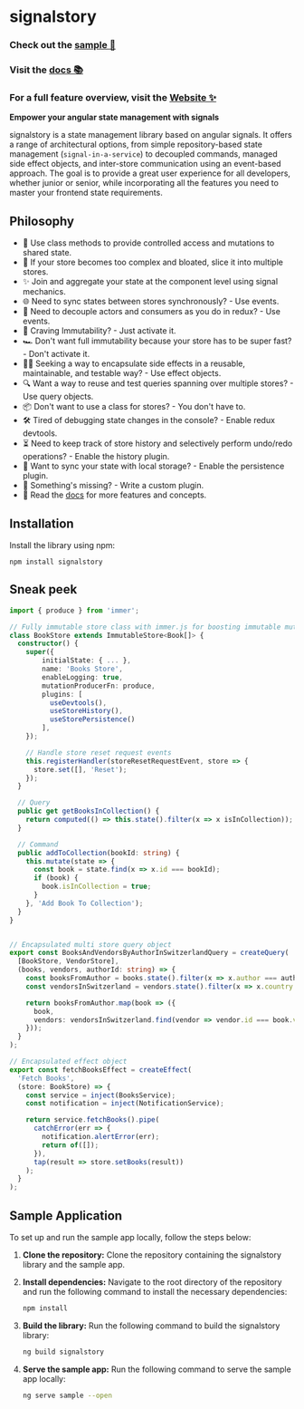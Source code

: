 # signalstory

### Check out the [sample 🚀 ](https://stackblitz.com/edit/stackblitz-starters-bjnmnr?file=src%2Fapp%2Fstate%2Fbooks.store.ts)

### Visit the [docs 📚 ](https://zuriscript.github.io/signalstory/docs/prolog)

### For a full feature overview, visit the [Website ✨ ](https://zuriscript.github.io/signalstory/)

**Empower your angular state management with signals**

signalstory is a state management library based on angular signals. It offers a range of architectural options, from simple repository-based state management (`signal-in-a-service`) to decoupled commands, managed side effect objects, and inter-store communication using an event-based approach. The goal is to provide a great user experience for all developers, whether junior or senior, while incorporating all the features you need to master your frontend state requirements.

## Philosophy

- 🚀 Use class methods to provide controlled access and mutations to shared state.
- 🌌 If your store becomes too complex and bloated, slice it into multiple stores.
- ✨ Join and aggregate your state at the component level using signal mechanics.
- 🌐 Need to sync states between stores synchronously? - Use events.
- 🔮 Need to decouple actors and consumers as you do in redux? - Use events.
- 🔄 Craving Immutability? - Just activate it.
- 🏎️ Don't want full immutability because your store has to be super fast? - Don't activate it.
- 🧙‍♂️ Seeking a way to encapsulate side effects in a reusable, maintainable, and testable way? - Use effect objects.
- 🔍 Want a way to reuse and test queries spanning over multiple stores? - Use query objects.
- 📦 Don't want to use a class for stores? - You don't have to.
- 🛠️ Tired of debugging state changes in the console? - Enable redux devtools.
- ⏳ Need to keep track of store history and selectively perform undo/redo operations? - Enable the history plugin.
- 💾 Want to sync your state with local storage? - Enable the persistence plugin.
- 🎨 Something's missing? - Write a custom plugin.
- 📖 Read the [docs](https://zuriscript.github.io/signalstory/) for more features and concepts.

## Installation

Install the library using npm:

```shell
npm install signalstory
```

## Sneak peek

```typescript
import { produce } from 'immer';

// Fully immutable store class with immer.js for boosting immutable mutation performance
class BookStore extends ImmutableStore<Book[]> {
  constructor() {
    super({
        initialState: { ... },
        name: 'Books Store',
        enableLogging: true,
        mutationProducerFn: produce,
        plugins: [
          useDevtools(),
          useStoreHistory(),
          useStorePersistence()
        ],
    });

    // Handle store reset request events
    this.registerHandler(storeResetRequestEvent, store => {
      store.set([], 'Reset');
    });
  }

  // Query
  public get getBooksInCollection() {
    return computed(() => this.state().filter(x => x isInCollection));
  }

  // Command
  public addToCollection(bookId: string) {
    this.mutate(state => {
      const book = state.find(x => x.id === bookId);
      if (book) {
        book.isInCollection = true;
      }
    }, 'Add Book To Collection');
  }
}


// Encapsulated multi store query object
export const BooksAndVendorsByAuthorInSwitzerlandQuery = createQuery(
  [BookStore, VendorStore],
  (books, vendors, authorId: string) => {
    const booksFromAuthor = books.state().filter(x => x.author === authorId);
    const vendorsInSwitzerland = vendors.state().filter(x => x.country === 'CH');

    return booksFromAuthor.map(book => ({
      book,
      vendors: vendorsInSwitzerland.find(vendor => vendor.id === book.vendorId),
    }));
  }
);

// Encapsulated effect object
export const fetchBooksEffect = createEffect(
  'Fetch Books',
  (store: BookStore) => {
    const service = inject(BooksService);
    const notification = inject(NotificationService);

    return service.fetchBooks().pipe(
      catchError(err => {
        notification.alertError(err);
        return of([]);
      }),
      tap(result => store.setBooks(result))
    );
  }
);
```

## Sample Application

To set up and run the sample app locally, follow the steps below:

1. **Clone the repository:** Clone the repository containing the signalstory library and the sample app.

2. **Install dependencies:** Navigate to the root directory of the repository and run the following command to install the necessary dependencies:

   ```bash
   npm install
   ```

3. **Build the library:** Run the following command to build the signalstory library:

   ```bash
   ng build signalstory
   ```

4. **Serve the sample app:** Run the following command to serve the sample app locally:

   ```bash
   ng serve sample --open
   ```
